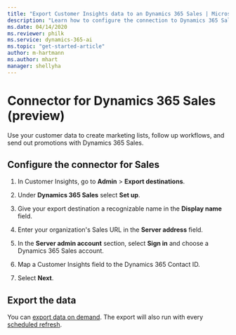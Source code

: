 ```yaml
---
title: "Export Customer Insights data to an Dynamics 365 Sales | Microsoft Docs"
description: "Learn how to configure the connection to Dynamics 365 Sales."
ms.date: 04/14/2020
ms.reviewer: philk
ms.service: dynamics-365-ai
ms.topic: "get-started-article"
author: m-hartmann
ms.author: mhart
manager: shellyha
---
```


# Connector for Dynamics 365 Sales (preview)

Use your customer data to create marketing lists, follow up workflows, and send out promotions with Dynamics 365 Sales.

## Configure the connector for Sales

1. In Customer Insights, go to **Admin** > **Export destinations**.

1. Under **Dynamics 365 Sales** select **Set up**.

1. Give your export destination a recognizable name in the **Display name** field.

1. Enter your organization's Sales URL in the **Server address** field.

1. In the **Server admin account** section, select **Sign in** and choose a Dynamics 365 Sales account.

1. Map a Customer Insights field to the Dynamics 365 Contact ID.

1. Select **Next**.

## Export the data

You can [export data on demand](export-destinations.md). The export will also run with every [scheduled refresh](pm-settings.md#schedule-tab).

